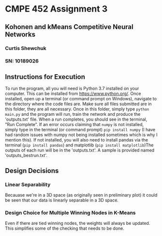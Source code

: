 # CMPE 452 Assignment 3
## Kohonen and kMeans Competitive Neural Networks
### Curtis Shewchuk
### SN: 10189026

## Instructions for Execution

To run the program, all you will need is Python 3.7 installed on your computer.
This can be installed from https://www.python.org/. Once installed, open up a terminal
(or command prompt on Windows), navigate to the directory where the code files are.
Make sure all files submitted are in this folder, they are all necessary. Once in this folder,
simply type `python main.py` and the program will run, train the network and produce
the 'outputs.txt' file. When a run completes, you should see in the terminal, "Run Complete". If an error occurs claiming that `numpy` is not installed, simply type in
the terminal (or command prompt) `pip install numpy` (I have had random issues with numpy
not being installed sometimes which is why I mention this). If not installed, you will also need to install 
pandas via the terminal (`pip install pandas`) and matplotlib (`pip install matplotlib`)The outputs of each run
will be in the 'outputs.txt'. A sample is provided named 'outputs_bestrun.txt'. 

## Design Decisions
### Linear Separability
Becauase we're in a 3D space (as originally seen in preliminary plot) it could be seen that our data is 
linearly separable in a 3D space.

### Design Choice for Multiple Winning Nodes in K-Means
Even if there are tied winning nodes, the weights will always be updated. This simplifies some of the 
checking that needs to be done. 